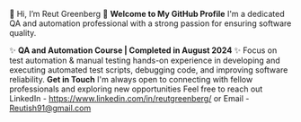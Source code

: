 👋 Hi, I’m Reut Greenberg 👋
**Welcome to My GitHub Profile**
I'm a dedicated QA and automation professional with a strong passion for ensuring software quality.

✨ **QA and Automation Course | Completed in August 2024** ✨
Focus on test automation & manual testing
hands-on experience in developing and executing automated test scripts, debugging code, and improving software reliability.
**Get in Touch**
I'm always open to connecting with fellow professionals and exploring new opportunities
Feel free to reach out
LinkedIn - https://www.linkedin.com/in/reutgreenberg/
or Email - Reutish91@gmail.com
